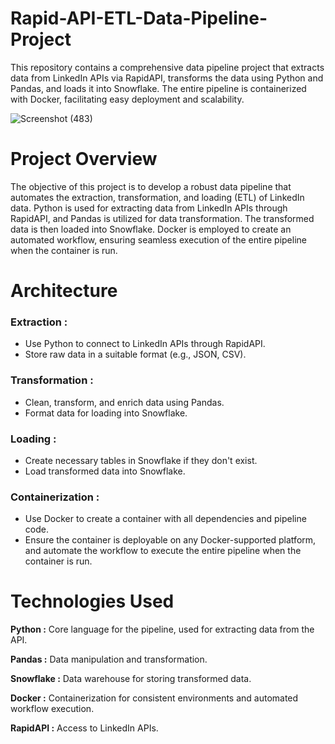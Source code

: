 # Rapid-API-ETL-Data-Pipeline-Project
This repository contains a comprehensive data pipeline project that extracts data from LinkedIn APIs via RapidAPI, transforms the data using Python and Pandas, and loads it into Snowflake. The entire pipeline is containerized with Docker, facilitating easy deployment and scalability.



![Screenshot (483)](https://github.com/Vj-r12/Rapid-API-ETL-Data-Pipeline-Project/assets/123143472/3b7dbda1-cdf0-40bf-8511-9df3e8e1e17f)



# Project Overview

The objective of this project is to develop a robust data pipeline that automates the extraction, transformation, and loading (ETL) of LinkedIn data. Python is used for extracting data from LinkedIn APIs through RapidAPI, and Pandas is utilized for data transformation. The transformed data is then loaded into Snowflake. Docker is employed to create an automated workflow, ensuring seamless execution of the entire pipeline when the container is run.

# Architecture

<h3>Extraction :</h3>
<ul>
    <li>Use Python to connect to LinkedIn APIs through RapidAPI.</li>
    <li>Store raw data in a suitable format (e.g., JSON, CSV).</li>
</ul>

<h3>Transformation :</h3>
<ul>
    <li>Clean, transform, and enrich data using Pandas.</li>
    <li>Format data for loading into Snowflake.</li>
</ul>

<h3>Loading :</h3>
<ul>
    <li>Create necessary tables in Snowflake if they don't exist.</li>
    <li>Load transformed data into Snowflake.</li>
</ul>

<h3>Containerization :</h3>
<ul>
    <li>Use Docker to create a container with all dependencies and pipeline code.</li>
    <li>Ensure the container is deployable on any Docker-supported platform, and automate the workflow to execute the entire pipeline when the container is run.</li>
</ul>

# Technologies Used

<p><strong>Python :</strong> Core language for the pipeline, used for extracting data from the API.</p>
<p><strong>Pandas :</strong> Data manipulation and transformation.</p>
<p><strong>Snowflake :</strong> Data warehouse for storing transformed data.</p>
<p><strong>Docker :</strong> Containerization for consistent environments and automated workflow execution.</p>
<p><strong>RapidAPI :</strong> Access to LinkedIn APIs.</p>
